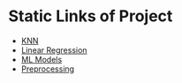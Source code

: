 # Static Links of Project

- [KNN](https://aditya3492gupta.github.io/Data-Science-Training/Assignment%202/static/KNN.html)
- [Linear Regression](https://aditya3492gupta.github.io/Data-Science-Training/Assignment%2202/static/Linear_Regression.html)
- [ML Models](https://aditya3492gupta.github.io/Data-Science-Training/Assignment%2202/static/ML_Models.html)
- [Preprocessing](https://aditya3492gupta.github.io/Data-Science-Training/Assignment%2202/static/Preprocessing.html)